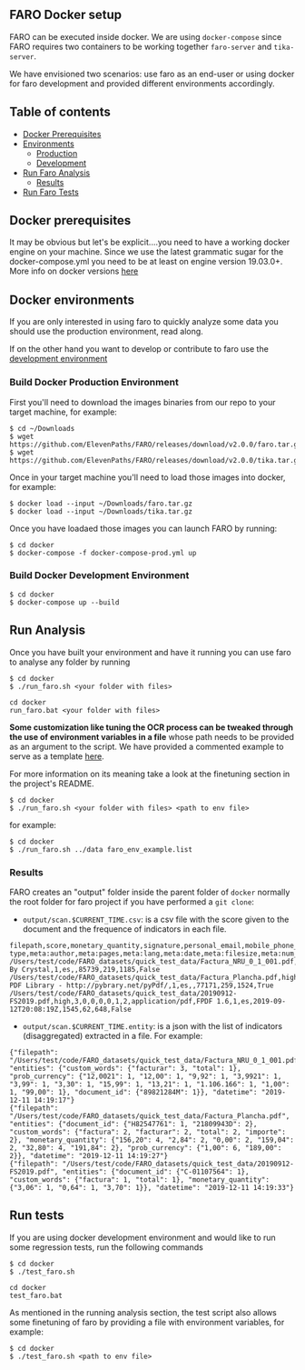 FARO Docker setup
-----------------

FARO can be executed inside docker. We are using `docker-compose` since FARO requires two containers to be working together `faro-server` and `tika-server`.

We have envisioned two scenarios: use faro as an end-user or using docker for faro development and provided different environments accordingly.

## Table of contents

* [Docker Prerequisites](#docker-prerequisites)
* [Environments](#docker-environments)
    * [Production](#build-docker-production-environment)
    * [Development](#build-docker-development-environment)
* [Run Faro Analysis](#run-analysis)
    * [Results](#Results)
* [Run Faro Tests](#run-tests)

## Docker prerequisites

It may be obvious but let's be explicit....you need to have a working docker engine on your machine. Since we use the latest grammatic sugar for the docker-compose.yml you need to be at least on engine version 19.03.0+. More info on docker versions [here](https://docs.docker.com/compose/compose-file/compose-versioning/)

## Docker environments

If you are only interested in using faro to quickly analyze some data you should use the production environment, read along.

If on the other hand you want to develop or contribute to faro use the [development environment](#build-docker-development-environment)

### Build Docker Production Environment

First you'll need to download the images binaries from our repo to your target machine, for example:
```
$ cd ~/Downloads
$ wget https://github.com/ElevenPaths/FARO/releases/download/v2.0.0/faro.tar.gz
$ wget https://github.com/ElevenPaths/FARO/releases/download/v2.0.0/tika.tar.gz
```

Once in your target machine you'll need to load those images into docker, for example:

```
$ docker load --input ~/Downloads/faro.tar.gz
$ docker load --input ~/Downloads/tika.tar.gz
```

Once you have loadaed those images you can launch FARO by running:
```
$ cd docker
$ docker-compose -f docker-compose-prod.yml up
```

### Build Docker Development Environment

```
$ cd docker
$ docker-compose up --build
```

## Run Analysis

Once you have built your environment and have it running you can use faro to analyse any folder by running

```unix
$ cd docker
$ ./run_faro.sh <your folder with files>
```

```windows
cd docker
run_faro.bat <your folder with files>
```

**Some customization like tuning the OCR process can be tweaked through the use of environment variables in a file** whose path needs to be provided as an argument to the script. We have provided a commented example to serve as a template [here](docker/faro_env_example.list).

For more information on its meaning take a look at the finetuning section in the project's README.

```unix
$ cd docker
$ ./run_faro.sh <your folder with files> <path to env file>
```

for example:

```
$ cd docker
$ ./run_faro.sh ../data faro_env_example.list
```

### Results

FARO creates an "output" folder inside the parent folder of `docker` normally the root folder for faro project if you have performed a `git clone`:

 * `output/scan.$CURRENT_TIME.csv`: is a csv file with the score given to the document and the frequence of indicators in each file.

```
filepath,score,monetary_quantity,signature,personal_email,mobile_phone_number,financial_data,document_id,custom_words,meta:content-type,meta:author,meta:pages,meta:lang,meta:date,meta:filesize,meta:num_words,meta:num_chars,meta:ocr
/Users/test/code/FARO_datasets/quick_test_data/Factura_NRU_0_1_001.pdf,high,0,0,0,0,0,1,4,application/pdf,Powered By Crystal,1,es,,85739,219,1185,False
/Users/test/code/FARO_datasets/quick_test_data/Factura_Plancha.pdf,high,6,0,0,0,0,2,8,application/pdf,Python PDF Library - http://pybrary.net/pyPdf/,1,es,,77171,259,1524,True
/Users/test/code/FARO_datasets/quick_test_data/20190912-FS2019.pdf,high,3,0,0,0,0,1,2,application/pdf,FPDF 1.6,1,es,2019-09-12T20:08:19Z,1545,62,648,False
```

* `output/scan.$CURRENT_TIME.entity`: is a json with the list of indicators (disaggregated) extracted in a file. For example:

```
{"filepath": "/Users/test/code/FARO_datasets/quick_test_data/Factura_NRU_0_1_001.pdf", "entities": {"custom_words": {"facturar": 3, "total": 1}, "prob_currency": {"12,0021": 1, "12,00": 1, "9,92": 1, "3,9921": 1, "3,99": 1, "3,30": 1, "15,99": 1, "13,21": 1, "1.106.166": 1, "1,00": 1, "99,00": 1}, "document_id": {"89821284M": 1}}, "datetime": "2019-12-11 14:19:17"}
{"filepath": "/Users/test/code/FARO_datasets/quick_test_data/Factura_Plancha.pdf", "entities": {"document_id": {"H82547761": 1, "21809943D": 2}, "custom_words": {"factura": 2, "facturar": 2, "total": 2, "importe": 2}, "monetary_quantity": {"156,20": 4, "2,84": 2, "0,00": 2, "159,04": 2, "32,80": 4, "191,84": 2}, "prob_currency": {"1,00": 6, "189,00": 2}}, "datetime": "2019-12-11 14:19:27"}
{"filepath": "/Users/test/code/FARO_datasets/quick_test_data/20190912-FS2019.pdf", "entities": {"document_id": {"C-01107564": 1}, "custom_words": {"factura": 1, "total": 1}, "monetary_quantity": {"3,06": 1, "0,64": 1, "3,70": 1}}, "datetime": "2019-12-11 14:19:33"}
```

## Run tests

If you are using docker development environment and would like to run some regression tests, run the following commands

```unix
$ cd docker
$ ./test_faro.sh
```

```windows
cd docker
test_faro.bat
```

As mentioned in the running analysis section, the test script also allows some finetuning of faro by providing a file with environment variables, for example:

```unix
$ cd docker
$ ./test_faro.sh <path to env file>
```
